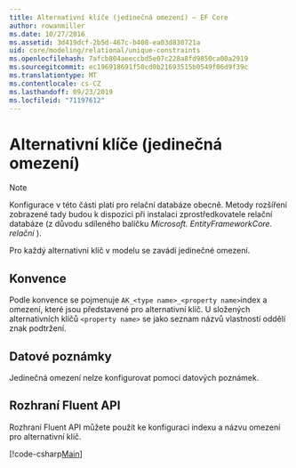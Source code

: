 ```yaml
---
title: Alternativní klíče (jedinečná omezení) – EF Core
author: rowanmiller
ms.date: 10/27/2016
ms.assetid: 3d419dcf-2b5d-467c-b408-ea03d830721a
uid: core/modeling/relational/unique-constraints
ms.openlocfilehash: 7afcb804aeeccbd5e07c228a8fd9850ca00a2919
ms.sourcegitcommit: ec196918691f50cd0b21693515b0549f06d9f39c
ms.translationtype: MT
ms.contentlocale: cs-CZ
ms.lasthandoff: 09/23/2019
ms.locfileid: "71197612"
---
```

# <a name="alternate-keys-unique-constraints"></a>Alternativní klíče (jedinečná omezení)

> [!NOTE]  
> Konfigurace v této části platí pro relační databáze obecně. Metody rozšíření zobrazené tady budou k dispozici při instalaci zprostředkovatele relační databáze (z důvodu sdíleného balíčku *Microsoft. EntityFrameworkCore. relační* ).

Pro každý alternativní klíč v modelu se zavádí jedinečné omezení.

## <a name="conventions"></a>Konvence

Podle konvence se pojmenuje `AK_<type name>_<property name>`index a omezení, které jsou představené pro alternativní klíč. U složených alternativních klíčů `<property name>` se jako seznam názvů vlastností oddělí znak podtržení.

## <a name="data-annotations"></a>Datové poznámky

Jedinečná omezení nelze konfigurovat pomocí datových poznámek.

## <a name="fluent-api"></a>Rozhraní Fluent API

Rozhraní Fluent API můžete použít ke konfiguraci indexu a názvu omezení pro alternativní klíč.

[!code-csharp[Main](../../../../samples/core/Modeling/FluentAPI/Relational/AlternateKeyName.cs?name=Model&highlight=9)]
